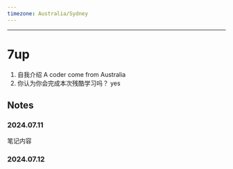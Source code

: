```yaml
---
timezone: Australia/Sydney
---
```


---

# 7up

1. 自我介绍
A coder come from Australia
2. 你认为你会完成本次残酷学习吗？
yes
## Notes

<!-- Content_START -->

### 2024.07.11

笔记内容

### 2024.07.12

<!-- Content_END -->
